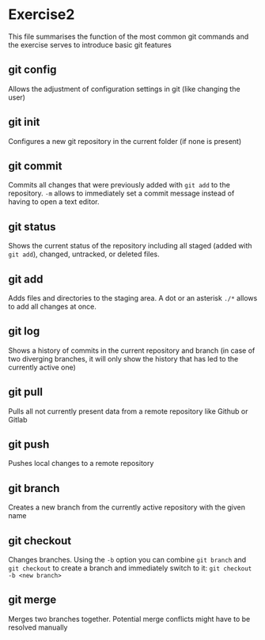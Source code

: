 # Exercise2

This file summarises the function of the most common git commands and the exercise serves to introduce basic git features

## git config

Allows the adjustment of configuration settings in git (like changing the user)

## git init

Configures a new git repository in the current folder (if none is present)

## git commit

Commits all changes that were previously added with `git add` to the repository. `-m` allows to immediately set a commit message instead of having to open a text editor.

## git status

Shows the current status of the repository including all staged (added with `git add`), changed, untracked, or deleted files.

## git add

Adds files and directories to the staging area. A dot or an asterisk `./*` allows to add all changes at once.

## git log

Shows a history of commits in the current repository and branch (in case of two diverging branches, it will only show the history that has led to the currently active one)

## git pull

Pulls all not currently present data from a remote repository like Github or Gitlab

## git push

Pushes local changes to a remote repository

## git branch

Creates a new branch from the currently active repository with the given name

## git checkout

Changes branches. Using the `-b` option you can combine `git branch` and `git checkout` to create a branch and immediately switch to it: `git checkout -b <new branch>`

## git merge

Merges two branches together. Potential merge conflicts might have to be resolved manually